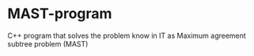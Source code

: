 # MAST-program
C++ program that solves the problem know in IT as Maximum agreement subtree problem (MAST)
